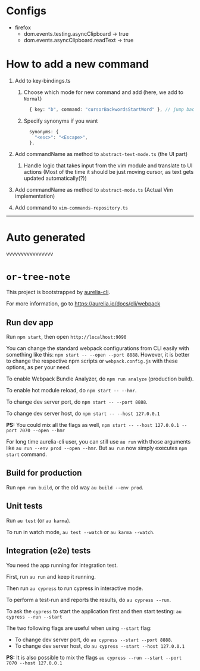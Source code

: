 # Configs
  - firefox
    - dom.events.testing.asyncClipboard -> true
    - dom.events.asyncClipboard.readText -> true

# How to add a new command

1. Add to key-bindings.ts
   1. Choose which mode for new command and add (here, we add to `Normal`)

      ```ts
        { key: "b", command: "cursorBackwordsStartWord" }, // jump backwards to the start of a word
      ```

   2. Specify synonyms if you want

      ```ts
        synonyms: {
          "<esc>": "<Escape>",
        },
      ```

2. Add commandName as method to `abstract-text-mode.ts` (the UI part)
   1. Handle logic that takes input from the vim module and translate to UI actions
      (Most of the time it should be just moving cursor, as text gets updated automatically(?))

3. Add commandName as method to `abstract-mode.ts` (Actual Vim implementation)

4. Add command to `vim-commands-repository.ts`


---

# Auto generated

vvvvvvvvvvvvvvvv

# `or-tree-note`

This project is bootstrapped by [aurelia-cli](https://github.com/aurelia/cli).

For more information, go to https://aurelia.io/docs/cli/webpack

## Run dev app

Run `npm start`, then open `http://localhost:9090`

You can change the standard webpack configurations from CLI easily with something like this: `npm start -- --open --port 8888`. However, it is better to change the respective npm scripts or `webpack.config.js` with these options, as per your need.

To enable Webpack Bundle Analyzer, do `npm run analyze` (production build).

To enable hot module reload, do `npm start -- --hmr`.

To change dev server port, do `npm start -- --port 8888`.

To change dev server host, do `npm start -- --host 127.0.0.1`

**PS:** You could mix all the flags as well, `npm start -- --host 127.0.0.1 --port 7070 --open --hmr`

For long time aurelia-cli user, you can still use `au run` with those arguments like `au run --env prod --open --hmr`. But `au run` now simply executes `npm start` command.

## Build for production

Run `npm run build`, or the old way `au build --env prod`.

## Unit tests

Run `au test` (or `au karma`).

To run in watch mode, `au test --watch` or `au karma --watch`.

## Integration (e2e) tests

You need the app running for integration test.

First, run `au run` and keep it running.

Then run `au cypress` to run cypress in interactive mode.

To perform a test-run and reports the results, do `au cypress --run`.

To ask the `cypress` to start the application first and then start testing: `au cypress --run --start`

The two following flags are useful when using `--start` flag:
 * To change dev server port, do `au cypress --start --port 8888`.
 * To change dev server host, do `au cypress --start --host 127.0.0.1`


**PS:** It is also possible to mix the flags `au cypress --run --start --port 7070 --host 127.0.0.1`
